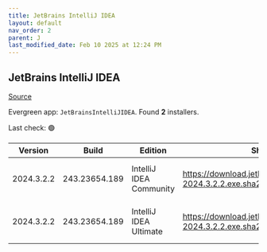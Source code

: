 ```yaml
---
title: JetBrains IntelliJ IDEA
layout: default
nav_order: 2
parent: J
last_modified_date: Feb 10 2025 at 12:24 PM
---
```


## JetBrains IntelliJ IDEA

[Source](https://www.jetbrains.com/)

Evergreen app: `JetBrainsIntelliJIDEA`. Found **2** installers.

Last check: 🟢

| Version    | Build         | Edition                 | Sha256                                                           | Date      | Size       | Type | URI                                                                                                                    |
| ---------- | ------------- | ----------------------- | ---------------------------------------------------------------- | --------- | ---------- | ---- | ---------------------------------------------------------------------------------------------------------------------- |
| 2024.3.2.2 | 243.23654.189 | IntelliJ IDEA Community | https://download.jetbrains.com/idea/ideaIC-2024.3.2.2.exe.sha256 | 29/1/2025 | 725852440  | exe  | [https://download.jetbrains.com/idea/ideaIC-2024.3.2.2.exe](https://download.jetbrains.com/idea/ideaIC-2024.3.2.2.exe) |
| 2024.3.2.2 | 243.23654.189 | IntelliJ IDEA Ultimate  | https://download.jetbrains.com/idea/ideaIU-2024.3.2.2.exe.sha256 | 29/1/2025 | 1211960416 | exe  | [https://download.jetbrains.com/idea/ideaIU-2024.3.2.2.exe](https://download.jetbrains.com/idea/ideaIU-2024.3.2.2.exe) |
